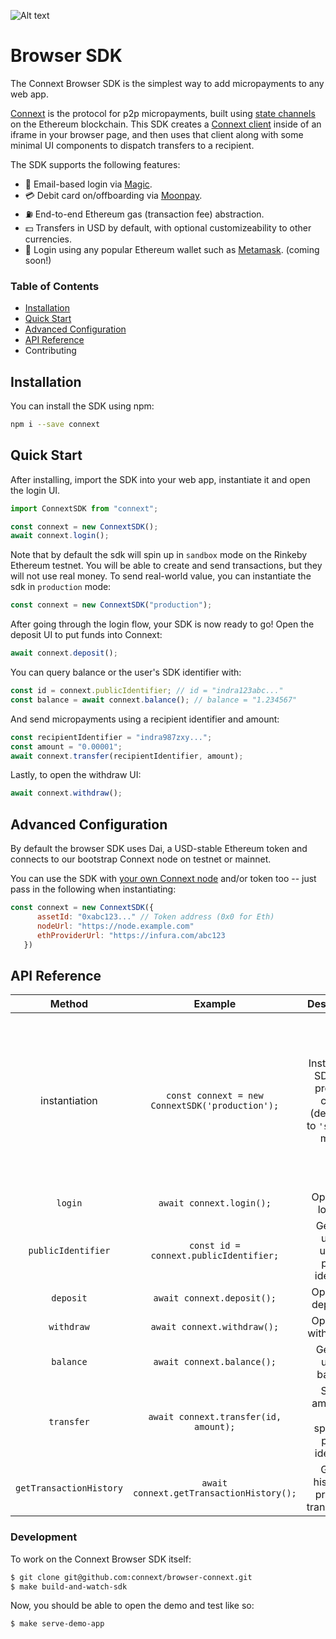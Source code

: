 ![Alt text](https://github.com/connext/browser-sdk/blob/master/public/Connext-Horizontal-Logo.png?raw=true)

# Browser SDK

The Connext Browser SDK is the simplest way to add micropayments to any web app.

[Connext](https://connext.network) is the protocol for p2p micropayments, built using [state channels](https://docs.connext.network/en/latest/quickstart/introduction.html#state-channel-basics) on the Ethereum blockchain. This SDK creates a [Connext client](https://docs.connext.network/en/latest/quickstart/clientInstantiation.html) inside of an iframe in your browser page, and then uses that client along with some minimal UI components to dispatch transfers to a recipient.

The SDK supports the following features:

- 🎩 Email-based login via [Magic](https://magic.link).
- 💳 Debit card on/offboarding via [Moonpay](https://moonpay.io).
- ⛽ End-to-end Ethereum gas (transaction fee) abstraction.
- 💵 Transfers in USD by default, with optional customizeability to other currencies.
- 🦊 Login using any popular Ethereum wallet such as [Metamask](https://metamask.io). (coming soon!)

### Table of Contents

- [Installation](https://github.com/connext/browser-sdk/blob/master/README.md#installation)
- [Quick Start](https://github.com/connext/browser-sdk/blob/master/README.md#quick-start)
- [Advanced Configuration](https://github.com/connext/browser-sdk/blob/master/README.md#advanced-configuration)
- [API Reference](https://github.com/connext/browser-sdk/blob/master/README.md#api-reference)
- Contributing

## Installation

You can install the SDK using npm:

```bash
npm i --save connext
```

## Quick Start

After installing, import the SDK into your web app, instantiate it and open the login UI.

```javascript
import ConnextSDK from "connext";

const connext = new ConnextSDK();
await connext.login();
```

Note that by default the sdk will spin up in `sandbox` mode on the Rinkeby Ethereum testnet. You will be able to create and send transactions, but they will not use real money. To send real-world value, you can instantiate the sdk in `production` mode:

```javascript
const connext = new ConnextSDK("production");
```

After going through the login flow, your SDK is now ready to go! Open the deposit UI to put funds into Connext:

```javascript
await connext.deposit();
```

You can query balance or the user's SDK identifier with:

```javascript
const id = connext.publicIdentifier; // id = "indra123abc..."
const balance = await connext.balance(); // balance = "1.234567"
```

And send micropayments using a recipient identifier and amount:

```javascript
const recipientIdentifier = "indra987zxy...";
const amount = "0.00001";
await connext.transfer(recipientIdentifier, amount);
```

Lastly, to open the withdraw UI:

```javascript
await connext.withdraw();
```

## Advanced Configuration

By default the browser SDK uses Dai, a USD-stable Ethereum token and connects to our bootstrap Connext node on testnet or mainnet.

You can use the SDK with [your own Connext node](https://docs.connext.network/en/latest/how-to/deploy-indra.html) and/or token too -- just pass in the following when instantiating:

```javascript
const connext = new ConnextSDK({
      assetId: "0xabc123..." // Token address (0x0 for Eth)
      nodeUrl: "https://node.example.com"
      ethProviderUrl: "https://infura.com/abc123
   })
```

## API Reference

|         Method          |                     Example                     |                              Description                               |                                                                               Params                                                                                |           Response           |
| :---------------------: | :---------------------------------------------: | :--------------------------------------------------------------------: | :-----------------------------------------------------------------------------------------------------------------------------------------------------------------: | :--------------------------: |
|      instantiation      | `const connext = new ConnextSDK('production');` | Instantiates SDK with provided config (defaulting to `'sandbox'` mode) | Either of: String: `'production'` or: ConfigObject: { `assetId`: token address or 0x0 for Eth `ethProviderUrl`: Ethereum node RPC url `nodeUrl`: Connext node url } |                              |
|         `login`         |            `await connext.login();`             |                           Opens the login UI                           |                                                                                                                                                                     |                              |
|   `publicIdentifier`    |     `const id = connext.publicIdentifier;`      |                Gets the user's unique public identifier                |                                                                                                                                                                     | String e.g. `indra123abc...` |
|        `deposit`        |           `await connext.deposit();`            |                          Opens the deposit UI                          |                                                                                                                                                                     |                              |
|       `withdraw`        |           `await connext.withdraw();`           |                         Opens the withdraw UI                          |                                                                                                                                                                     |                              |
|        `balance`        |           `await connext.balance();`            |                        Gets the user's balance                         |                                                                                                                                                                     |    String e.g. `0.12456`     |
|       `transfer`        |      `await connext.transfer(id, amount);`      |            Sends amount to the specified public identifier             |                                                  - String: public identifier of recipient - String: amount to send                                                  |                              |
| `getTransactionHistory` |    `await connext.getTransactionHistory();`     |                Gets a history of previous transactions                 |                                                                                                                                                                     |            //TODO            |

### Development

To work on the Connext Browser SDK itself:

```bash
$ git clone git@github.com:connext/browser-connext.git
$ make build-and-watch-sdk
```

Now, you should be able to open the demo and test like so:

```bash
$ make serve-demo-app
```

